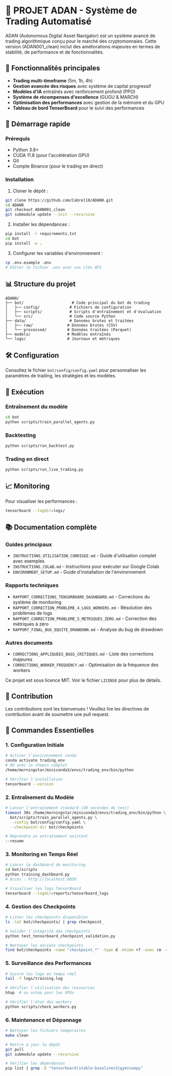 # 🚀 PROJET ADAN - Système de Trading Automatisé

ADAN (Autonomous Digital Asset Navigator) est un système avancé de trading algorithmique conçu pour le marché des cryptomonnaies. Cette version (ADAN001_clean) inclut des améliorations majeures en termes de stabilité, de performance et de fonctionnalités.

## 🌟 Fonctionnalités principales

- **Trading multi-timeframe** (5m, 1h, 4h)
- **Gestion avancée des risques** avec système de capital progressif
- **Modèles d'IA** entraînés avec renforcement profond (PPO)
- **Système de récompenses d'excellence** (GUGU & MARCH)
- **Optimisation des performances** avec gestion de la mémoire et du GPU
- **Tableau de bord TensorBoard** pour le suivi des performances

## 🚀 Démarrage rapide

### Prérequis

- Python 3.8+
- CUDA 11.8 (pour l'accélération GPU)
- Git
- Compte Binance (pour le trading en direct)

### Installation

1. Cloner le dépôt :
```bash
git clone https://github.com/Cabrel10/ADAN0.git
cd ADAN0
git checkout ADAN001_clean
git submodule update --init --recursive
```

2. Installer les dépendances :
```bash
pip install -r requirements.txt
cd bot
pip install -e .
```

3. Configurer les variables d'environnement :
```bash
cp .env.example .env
# Éditer le fichier .env avec vos clés API
```

## 📊 Structure du projet

```
ADAN0/
├── bot/                     # Code principal du bot de trading
│   ├── config/             # Fichiers de configuration
│   ├── scripts/            # Scripts d'entraînement et d'évaluation
│   └── src/                # Code source Python
├── data/                   # Données brutes et traitées
│   ├── raw/               # Données brutes (CSV)
│   └── processed/         # Données traitées (Parquet)
├── models/                # Modèles entraînés
└── logs/                  # Journaux et métriques
```

## 🛠 Configuration

Consultez le fichier `bot/config/config.yaml` pour personnaliser les paramètres de trading, les stratégies et les modèles.

## 🚦 Exécution

### Entraînement du modèle
```bash
cd bot
python scripts/train_parallel_agents.py
```

### Backtesting
```bash
python scripts/run_backtest.py
```

### Trading en direct
```bash
python scripts/run_live_trading.py
```

## 📈 Monitoring

Pour visualiser les performances :
```bash
tensorboard --logdir=logs/
```

## 📚 Documentation complète

### Guides principaux
- `INSTRUCTIONS_UTILISATION_CORRIGEE.md` - Guide d'utilisation complet avec exemples
- `INSTRUCTIONS_COLAB.md` - Instructions pour exécuter sur Google Colab
- `ENVIRONMENT_SETUP.md` - Guide d'installation de l'environnement

### Rapports techniques
- `RAPPORT_CORRECTIONS_TENSORBOARD_DASHBOARD.md` - Corrections du système de monitoring
- `RAPPORT_CORRECTION_PROBLEME_4_LOGS_WORKERS.md` - Résolution des problèmes de logs
- `RAPPORT_CORRECTION_PROBLEME_5_METRIQUES_ZERO.md` - Correction des métriques à zéro
- `RAPPORT_FINAL_BUG_EQUITE_DRAWDOWN.md` - Analyse du bug de drawdown

### Autres documents
- `CORRECTIONS_APPLIQUEES_BUGS_CRITIQUES.md` - Liste des corrections majeures
- `CORRECTIONS_WORKER_FREQUENCY.md` - Optimisation de la fréquence des workers


Ce projet est sous licence MIT. Voir le fichier `LICENSE` pour plus de détails.

## 👥 Contribution

Les contributions sont les bienvenues ! Veuillez lire les directives de contribution avant de soumettre une pull request.

## 🚀 Commandes Essentielles

### 1. Configuration Initiale
```bash
# Activer l'environnement conda
conda activate trading_env
# OU avec le chemin complet
/home/morningstar/miniconda3/envs/trading_env/bin/python

# Vérifier l'installation
tensorboard --version
```

### 2. Entraînement du Modèle
```bash
# Lancer l'entraînement standard (30 secondes de test)
timeout 30s /home/morningstar/miniconda3/envs/trading_env/bin/python \
  bot/scripts/train_parallel_agents.py \
  --config bot/config/config.yaml \
  --checkpoint-dir bot/checkpoints

# Reprendre un entraînement existant
--resume
```

### 3. Monitoring en Temps Réel
```bash
# Lancer le dashboard de monitoring
cd bot/scripts
python training_dashboard.py
# Accès : http://localhost:8050

# Visualiser les logs TensorBoard
tensorboard --logdir=reports/tensorboard_logs
```

### 4. Gestion des Checkpoints
```bash
# Lister les checkpoints disponibles
ls -lat bot/checkpoints/ | grep checkpoint_

# Valider l'intégrité des checkpoints
python test_tensorboard_checkpoint_validation.py

# Nettoyer les anciens checkpoints
find bot/checkpoints -name "checkpoint_*" -type d -mtime +7 -exec rm -rf {} \;
```

### 5. Surveillance des Performances
```bash
# Suivre les logs en temps réel
tail -f logs/training.log

# Vérifier l'utilisation des ressources
htop  # ou nvtop pour les GPUs

# Vérifier l'état des workers
python scripts/check_workers.py
```

### 6. Maintenance et Dépannage
```bash
# Nettoyer les fichiers temporaires
make clean

# Mettre à jour le dépôt
git pull
git submodule update --recursive

# Vérifier les dépendances
pip list | grep -E "tensorboard|stable-baselines3|gym|numpy"
